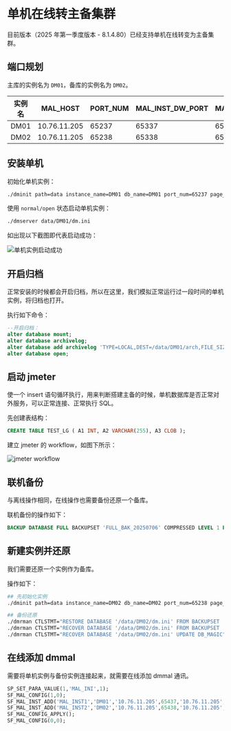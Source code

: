 # 单机在线转主备集群

目前版本（2025 年第一季度版本 - 8.1.4.80）已经支持单机在线转变为主备集群。

## 端口规划

主库的实例名为 `DM01`，备库的实例名为 `DM02`。

|实例名|MAL_HOST    |PORT_NUM|MAL_INST_DW_PORT|MAL_PORT|MAL_DW_PORT|
|-----|------------|--------|----------------|--------|-----------|
|DM01 |10.76.11.205|65237   |65337           |65437   |65537      |
|DM02 |10.76.11.205|65238   |65338           |65438   |65538      |

## 安装单机

初始化单机实例：

```bash
./dminit path=data instance_name=DM01 db_name=DM01 port_num=65237 page_size=32 extent_size=32 log_size=2048 SYSDBA_PWD=DMDBA_hust4400 SYSAUDITOR_PWD=DMDBA_hust4400
```

使用 `normal/open` 状态启动单机实例：

```bash
./dmserver data/DM01/dm.ini
```

如出现以下截图即代表启动成功：

![单机实例启动成功](/database/single-machine-online-to-master-slave-01.png)

## 开启归档

正常安装的时候都会开启归档，所以在这里，我们模拟正常运行过一段时间的单机实例，将归档也打开。

执行如下命令：

```sql
--开启归档：
alter database mount;
alter database archivelog;
alter database add archivelog 'TYPE=LOCAL,DEST=/data/DM01/arch,FILE_SIZE=2048,SPACE_LIMIT=102400';
alter database open;
```

## 启动 jmeter

使一个 insert 语句循环执行，用来判断搭建主备的时候，单机数据库是否正常对外服务，可以正常连接、正常执行 SQL。

先创建表结构：

```sql
CREATE TABLE TEST_LG ( A1 INT, A2 VARCHAR(255), A3 CLOB );
```

建立 jmeter 的 workflow，如图下所示：

![jmeter workflow](/database/single-machine-online-to-master-slave-02.png)

## 联机备份

与离线操作相同，在线操作也需要备份还原一个备库。

联机备份的操作如下：

```sql
BACKUP DATABASE FULL BACKUPSET 'FULL_BAK_20250706' COMPRESSED LEVEL 1 PARALLEL 4;
```

## 新建实例并还原

我们需要还原一个实例作为备库。

操作如下：

```bash
## 先初始化实例
./dminit path=data instance_name=DM02 db_name=DM02 port_num=65238 page_size=32 extent_size=32 log_size=2048 SYSDBA_PWD=DMDBA_hust4400 SYSAUDITOR_PWD=DMDBA_hust4400

## 备份还原
./dmrman CTLSTMT="RESTORE DATABASE '/data/DM02/dm.ini' FROM BACKUPSET '/data/DM02/bak/FULL_BAK_20250706'"
./dmrman CTLSTMT="RECOVER DATABASE '/data/DM02/dm.ini' FROM BACKUPSET '/data/DM02/bak/FULL_BAK_20250706'"
./dmrman CTLSTMT="RECOVER DATABASE '/data/DM02/dm.ini' UPDATE DB_MAGIC"
```

## 在线添加 dmmal

需要将单机实例与备份实例连接起来，就需要在线添加 dmmal 通讯。

```sql
SP_SET_PARA_VALUE(1,'MAL_INI',1);
SF_MAL_CONFIG(1,0);
SF_MAL_INST_ADD('MAL_INST1','DM01','10.76.11.205',65437,'10.76.11.205',65237,65537,0,65337);
SF_MAL_INST_ADD('MAL_INST2','DM02','10.76.11.205',65438,'10.76.11.205',65238,65538,0,65338);
SF_MAL_CONFIG_APPLY();
SF_MAL_CONFIG(0,0);
```
